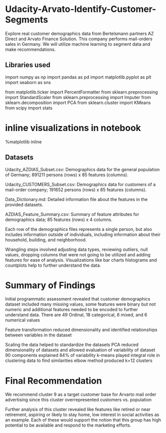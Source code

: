 # Udacity-Arvato-Identify-Customer-Segments
Explore real customer demographics data from Bertelsmann partners AZ Direct and Arvato Finance Solution. This company performs mail-orders sales in Germany. We will utilize machine learning to segment data and make recommendations.
## Libraries used 
import numpy as np
import pandas as pd
import matplotlib.pyplot as plt
import seaborn as sns

from matplotlib.ticker import PercentFormatter
from sklearn.preprocessing import StandardScaler
from sklearn.preprocessing import Imputer
from sklearn.decomposition import PCA
from sklearn.cluster import KMeans
from scipy import stats

# inline visualizations in notebook
%matplotlib inline


## Datasets 

Udacity_AZDIAS_Subset.csv: Demographics data for the general population of Germany; 891211 persons (rows) x 85 features (columns).  

Udacity_CUSTOMERS_Subset.csv: Demographics data for customers of a mail-order company; 191652 persons (rows) x 85 features (columns).

Data_Dictionary.md: Detailed information file about the features in the 
provided datasets.

AZDIAS_Feature_Summary.csv: Summary of feature attributes for demographics data; 85 features (rows) x 4 columns.

Each row of the demographics files represents a single person, but also 
includes information outside of individuals, including information about their household, building, and neighborhood.

Wrangling steps involved adjusting data types, reviewing outliers, null 
values, dropping columns that were not going to be utilized and adding features for ease of analysis.
Visualizations like bar charts histograms and countplots help to further understand the data.

# Summary of Findings

Initial programmatic assessment revealed that customer demographics dataset included many missing values, some features were binary but not numeric and additional features needed to be encoded to further understand data.
There are 49 Ordinal, 18 categorical, 6 mixed, and 6 numerical values

Feature transformation reduced dimensionality and identified relationships between variables in the dataset

Scaling the data helped to standardize the datasets 
PCA reduced dimensionality of datasets and allowed evaluation of variability of dataset
    90 components explained 84% of variability
k-means played integral role in clustering data to find similarities 
    elbow method produced k=12 clusters 

# Final Recommendation
We recommend cluster 9 as a target customer base for Arvarto mail order advertising since this cluster overrepresented customers vs. population

Further analysis of this cluster revealed like features like retired or near retirement, aspiring or likely to stay home, low interest in social activities as an example. Each of these would support the notion that this group has high potential to be available and respond to the marketing efforts. 


